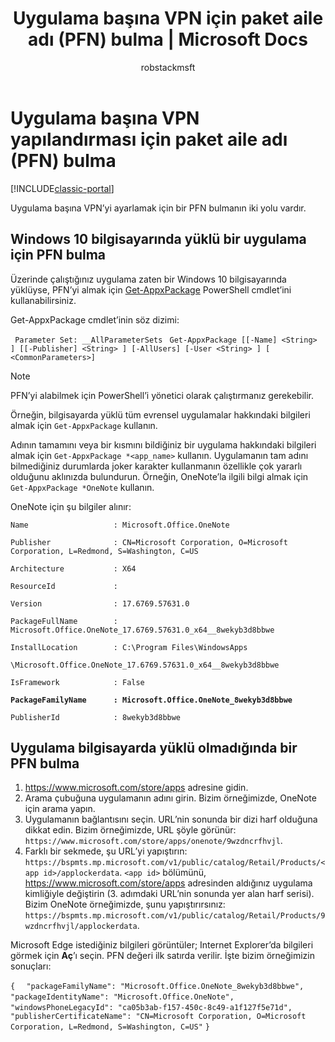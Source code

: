 ﻿---
title: "Uygulama başına VPN için paket aile adı (PFN) bulma | Microsoft Docs"
description: "Uygulama başına VPN’yi yapılandırabilmek için bir PFN bulun."
keywords: 
author: robstackmsft
ms.author: robstack
manager: angrobe
ms.date: 10/25/2016
ms.topic: article
ms.prod: 
ms.service: microsoft-intune
ms.technology: 
ms.assetid: 74643d1d-4fd9-4cff-ac79-1a42281d2f76
ms.reviewer: tycast
ms.suite: ems
ms.custom: intune-classic
translationtype: Human Translation
ms.sourcegitcommit: ab6d9b6b296fb4e1fb0aaa9496fede28976728dc
ms.openlocfilehash: 0fd7d7e1e09f193479c6ad221c8ace7470942c5a
ms.lasthandoff: 04/14/2017


---

# <a name="find-a-package-family-name-pfn-for-per-app-vpn-configuration"></a>Uygulama başına VPN yapılandırması için paket aile adı (PFN) bulma

[!INCLUDE[classic-portal](../includes/classic-portal.md)]

Uygulama başına VPN’yi ayarlamak için bir PFN bulmanın iki yolu vardır.

## <a name="find-a-pfn-for-an-app-thats-installed-on-a-windows-10-computer"></a>Windows 10 bilgisayarında yüklü bir uygulama için PFN bulma

Üzerinde çalıştığınız uygulama zaten bir Windows 10 bilgisayarında yüklüyse, PFN’yi almak için [Get-AppxPackage](https://technet.microsoft.com/library/hh856044.aspx) PowerShell cmdlet’ini kullanabilirsiniz.

Get-AppxPackage cmdlet’inin söz dizimi:

` Parameter Set: __AllParameterSets`
` Get-AppxPackage [[-Name] <String> ] [[-Publisher] <String> ] [-AllUsers] [-User <String> ] [ <CommonParameters>]`

> [!NOTE]
PFN’yi alabilmek için PowerShell’i yönetici olarak çalıştırmanız gerekebilir.

Örneğin, bilgisayarda yüklü tüm evrensel uygulamalar hakkındaki bilgileri almak için `Get-AppxPackage` kullanın.

Adının tamamını veya bir kısmını bildiğiniz bir uygulama hakkındaki bilgileri almak için `Get-AppxPackage *<app_name>` kullanın. Uygulamanın tam adını bilmediğiniz durumlarda joker karakter kullanmanın özellikle çok yararlı olduğunu aklınızda bulundurun. Örneğin, OneNote’la ilgili bilgi almak için `Get-AppxPackage *OneNote` kullanın.


OneNote için şu bilgiler alınır:

`Name                   : Microsoft.Office.OneNote`

`Publisher              : CN=Microsoft Corporation, O=Microsoft Corporation, L=Redmond, S=Washington, C=US`

`Architecture           : X64`

`ResourceId             :`

`Version                : 17.6769.57631.0`

`PackageFullName        : Microsoft.Office.OneNote_17.6769.57631.0_x64__8wekyb3d8bbwe`

`InstallLocation        : C:\Program Files\WindowsApps`

`\Microsoft.Office.OneNote_17.6769.57631.0_x64__8wekyb3d8bbwe`

`IsFramework            : False`

**`PackageFamilyName      : Microsoft.Office.OneNote_8wekyb3d8bbwe`**

`PublisherId            : 8wekyb3d8bbwe`



## <a name="find-a-pfn-if-the-app-is-not-installed-on-a-computer"></a>Uygulama bilgisayarda yüklü olmadığında bir PFN bulma

1.    https://www.microsoft.com/store/apps adresine gidin.
2.    Arama çubuğuna uygulamanın adını girin. Bizim örneğimizde, OneNote için arama yapın.
3.    Uygulamanın bağlantısını seçin. URL’nin sonunda bir dizi harf olduğuna dikkat edin. Bizim örneğimizde, URL şöyle görünür: `https://www.microsoft.com/store/apps/onenote/9wzdncrfhvjl`.
4.    Farklı bir sekmede, şu URL’yi yapıştırın: `https://bspmts.mp.microsoft.com/v1/public/catalog/Retail/Products/<app id>/applockerdata`. `<app id>` bölümünü, https://www.microsoft.com/store/apps adresinden aldığınız uygulama kimliğiyle değiştirin (3. adımdaki URL’nin sonunda yer alan harf serisi). Bizim OneNote örneğimizde, şunu yapıştırırsınız: `https://bspmts.mp.microsoft.com/v1/public/catalog/Retail/Products/9wzdncrfhvjl/applockerdata`.

Microsoft Edge istediğiniz bilgileri görüntüler; Internet Explorer’da bilgileri görmek için **Aç**’ı seçin. PFN değeri ilk satırda verilir. İşte bizim örneğimizin sonuçları:


`{`
`  "packageFamilyName": "Microsoft.Office.OneNote_8wekyb3d8bbwe",`
`  "packageIdentityName": "Microsoft.Office.OneNote",`
`  "windowsPhoneLegacyId": "ca05b3ab-f157-450c-8c49-a1f127f5e71d",`
`  "publisherCertificateName": "CN=Microsoft Corporation, O=Microsoft Corporation, L=Redmond, S=Washington, C=US"`
`}`

